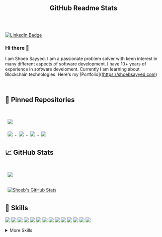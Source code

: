 <p align="center">
<h2 align="center">GitHub Readme Stats</h2>
</p>
<br><br>

[![LinkedIn Badge](https://img.shields.io/badge/LinkedIn-Profile-informational?style=flat&logo=linkedin&logoColor=white&color=0D76A8)](https://www.linkedin.com/in/shoebsayyed/)

### Hi there 👋
I am Shoeb Sayyed. I am a passionate problem solver with keen interest in many different aspects of software development. I have 10+ years of experience in software develoment. Currently I am learning about Blockchain technologies. Here's my [Portfolio]((https://shoebsayyed.com) 

<br>

## 📌 Pinned Repositories

<br>
<a href="https://github.com/shoebsd31/dotnetblockchain">
  <img align="center" style="margin:1rem 0.5rem" src="https://github-readme-stats.vercel.app/api/pin/?username=shoebsd31&repo=dotnetblockchain&title_color=ffffff&text_color=c9cacc&icon_color=4AB197&bg_color=1A2B34" />
</a>

<br>

<a href="https://github.com/shoebsd31/flutter_square_animation">
  <img align="center" style="margin:0.5rem" src="https://github-readme-stats.vercel.app/api/pin/?username=shoebsd31&repo=flutter_square_animation&title_color=ffffff&text_color=c9cacc&icon_color=4AB197&bg_color=1A2B34" />
</a>

<a href="https://github.com/shoebsd31/flutter_todo_app">
  <img align="center" style="margin:0.5rem" src="https://github-readme-stats.vercel.app/api/pin/?username=shoebsd31&repo=flutter_todo_app&title_color=ffffff&text_color=c9cacc&icon_color=4AB197&bg_color=1A2B34" />
</a>

<a href="https://github.com/shoebsd31/myreads">
  <img align="center" style="margin:0.5rem" src="https://github-readme-stats.vercel.app/api/pin/?username=shoebsd31&repo=myreads&title_color=ffffff&text_color=c9cacc&icon_color=4AB197&bg_color=1A2B34" />
</a>

<a href="https://github.com/shoebsd31/solHelloWorld">
  <img align="center" style="margin:0.5rem" src="https://github-readme-stats.vercel.app/api/pin/?username=shoebsd31&repo=solHelloWorld&title_color=ffffff&text_color=c9cacc&icon_color=4AB197&bg_color=1A2B34" />
</a>

<br>



## &#x1f4c8; GitHub Stats

<br>
<a href="https://github.com/shoebsd31">
  <img align="center" style="margin:0.5rem" src="https://github-readme-stats.vercel.app/api/top-langs/?username=shoebsd31&hide=html,css&title_color=ffffff&text_color=c9cacc&icon_color=4AB197&bg_color=1A2B34&langs_count=10" />
</a>
<br><br>
<a href="https://github.com/shoebsd31">
  <img align="center" style="margin:0.5rem" src="https://github-readme-stats.vercel.app/api?username=shoebsd31&show_icons=true&line_height=27&count_private=true&title_color=ffffff&text_color=c9cacc&icon_color=4AB097&bg_color=1A2B34" alt="Shoeb's GitHub Stats" />
</a>




## 💼 Skills

![](https://img.shields.io/badge/Code-Angular-informational?style=flat&logo=angular&logoColor=white&color=4AB197)
![](https://img.shields.io/badge/Code-Ionic-informational?style=flat&logo=ionic&logoColor=white&color=4AB197)
![](https://img.shields.io/badge/Code-React-informational?style=flat&logo=react&logoColor=white&color=4AB197)
![](https://img.shields.io/badge/Code-Redux-informational?style=flat&logo=Redux&logoColor=white&color=4AB197)
![](https://img.shields.io/badge/Code-JavaScript-informational?style=flat&logo=JavaScript&logoColor=white&color=4AB197)
![](https://img.shields.io/badge/Code-TypeScript-informational?style=flat&logo=TypeScript&logoColor=white&color=4AB197)
![](https://img.shields.io/badge/Code-CSharp-informational?style=flat&logo=c-sharp&logoColor=white&color=4AB197)
![](https://img.shields.io/badge/Code-Go-informational?style=flat&logo=Go&logoColor=white&color=4AB197)
![](https://img.shields.io/badge/Code-.NET-informational?style=flat&logo=.net&logoColor=white&color=4AB197)
![](https://img.shields.io/badge/Code-MongoDB-informational?style=flat&logo=MongoDB&logoColor=white&color=4AB197)
![](https://img.shields.io/badge/Code-MySQL-informational?style=flat&logo=MySQL&logoColor=white&color=4AB197)
![](https://img.shields.io/badge/Code-Kubernetes-informational?style=flat&logo=Kubernetes&logoColor=white&color=4AB197)
![](https://img.shields.io/badge/Code-Ethereum-informational?style=flat&logo=Ethereum&logoColor=white&color=4AB197)
![](https://img.shields.io/badge/Code-Hyperledger-informational?style=flat&logo=Hyperledger&logoColor=white&color=4AB197)

<details>
<summary>More Skills</summary>
<br>

![](https://img.shields.io/badge/Style-CSS-informational?style=flat&logo=css3&logoColor=white&color=4AB197)

<br>

![](https://img.shields.io/badge/Test-Jasmine-informational?style=flat&logo=Jasmine&logoColor=white&color=4AB197)
![](https://img.shields.io/badge/Test-Jest-informational?style=flat&logo=jest&logoColor=white&color=4AB197)

<br>

![](https://img.shields.io/badge/Tools-Docker-informational?style=flat&logo=docker&logoColor=white&color=4AB197)
![](https://img.shields.io/badge/Tools-Jenkins-informational?style=flat&logo=jenkins&logoColor=white&color=4AB197)
![](https://img.shields.io/badge/Tools-NPM-informational?style=flat&logo=npm&logoColor=white&color=4AB197)
![](https://img.shields.io/badge/Tools-Postman-informational?style=flat&logo=Postman&logoColor=white&color=4AB197)
![](https://img.shields.io/badge/Tools-GitHub-informational?style=flat&logo=GitHub&logoColor=white&color=4AB197)
![](https://img.shields.io/badge/Tools-Bitbucket-informational?style=flat&logo=Bitbucket&logoColor=white&color=4AB197)
![](https://img.shields.io/badge/Tools-Jira-informational?style=flat&logo=Jira-Software&logoColor=white&color=4AB197)